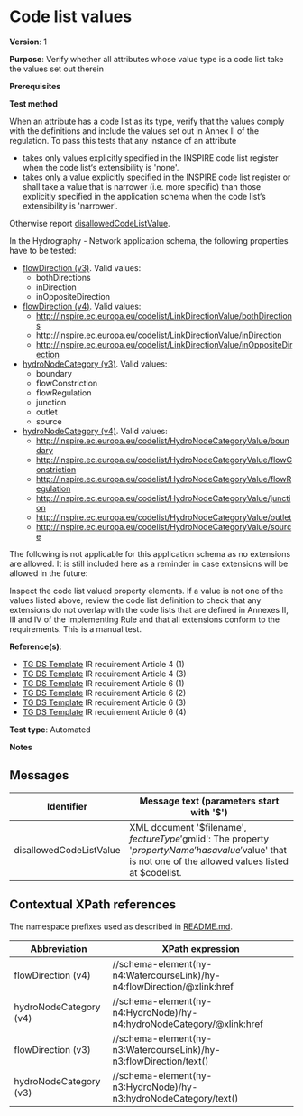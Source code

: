 # Code list values

**Version**: 1

**Purpose**: Verify whether all attributes whose value type is a code list take the values set out therein

**Prerequisites**

**Test method**

When an attribute has a code list as its type, verify that the values comply with the definitions and include the values set out in Annex II of the regulation. To pass this tests that any instance of an attribute

* takes only values explicitly specified in the INSPIRE code list register when the code list‘s extensibility is 'none'.
* takes only a value explicitly specified in the INSPIRE code list register or shall take a value that is narrower (i.e. more specific) than those explicitly specified in the application schema when the code list‘s extensibility is 'narrower'.

Otherwise report [disallowedCodeListValue](#disallowedCodeListValue).

In the Hydrography - Network application schema, the following properties have to be tested:
* [flowDirection (v3)](#flowDirection3). Valid values:
  * bothDirections 
  * inDirection
  * inOppositeDirection
* [flowDirection (v4)](#flowDirection4). Valid values:
  * http://inspire.ec.europa.eu/codelist/LinkDirectionValue/bothDirections 
  * http://inspire.ec.europa.eu/codelist/LinkDirectionValue/inDirection
  * http://inspire.ec.europa.eu/codelist/LinkDirectionValue/inOppositeDirection
* [hydroNodeCategory (v3)](#hydroNodeCategory3). Valid values:
  * boundary
  * flowConstriction
  * flowRegulation
  * junction
  * outlet
  * source
* [hydroNodeCategory (v4)](#hydroNodeCategory4). Valid values:
  * http://inspire.ec.europa.eu/codelist/HydroNodeCategoryValue/boundary
  * http://inspire.ec.europa.eu/codelist/HydroNodeCategoryValue/flowConstriction
  * http://inspire.ec.europa.eu/codelist/HydroNodeCategoryValue/flowRegulation
  * http://inspire.ec.europa.eu/codelist/HydroNodeCategoryValue/junction
  * http://inspire.ec.europa.eu/codelist/HydroNodeCategoryValue/outlet
  * http://inspire.ec.europa.eu/codelist/HydroNodeCategoryValue/source

The following is not applicable for this application schema as no extensions are allowed. It is still included here as a reminder in case extensions will be allowed in the future:

Inspect the code list valued property elements. If a value is not one of the values listed above, review the code list definition to check that any extensions do not overlap with the code lists that are defined in Annexes II, III and IV of the Implementing Rule and that all extensions conform to the requirements. This is a manual test.
  
**Reference(s)**: 

* [TG DS Template](http://inspire.ec.europa.eu/id/ats/data-hy/3.1/hy-n-as/README#ref_TG_DS_tmpl) IR requirement Article 4 (1)
* [TG DS Template](http://inspire.ec.europa.eu/id/ats/data-hy/3.1/hy-n-as/README#ref_TG_DS_tmpl) IR requirement Article 4 (3)
* [TG DS Template](http://inspire.ec.europa.eu/id/ats/data-hy/3.1/hy-n-as/README#ref_TG_DS_tmpl) IR requirement Article 6 (1)
* [TG DS Template](http://inspire.ec.europa.eu/id/ats/data-hy/3.1/hy-n-as/README#ref_TG_DS_tmpl) IR requirement Article 6 (2)
* [TG DS Template](http://inspire.ec.europa.eu/id/ats/data-hy/3.1/hy-n-as/README#ref_TG_DS_tmpl) IR requirement Article 6 (3)
* [TG DS Template](http://inspire.ec.europa.eu/id/ats/data-hy/3.1/hy-n-as/README#ref_TG_DS_tmpl) IR requirement Article 6 (4)

**Test type**: Automated

**Notes**

## Messages

Identifier  |  Message text (parameters start with '$')
---------------------------------------------------------- | -------------------------------------------------------------------------
disallowedCodeListValue <a name="disallowedCodeListValue"/>  |  XML document '$filename', $featureType '$gmlid': The property '$propertyName' has a value '$value' that is not one of the allowed values listed at $codelist. 

## Contextual XPath references

The namespace prefixes used as described in [README.md](http://inspire.ec.europa.eu/id/ats/data-hy/3.1/hy-n-as/README#namespaces).

Abbreviation                                               |  XPath expression
---------------------------------------------------------- | -------------------------------------------------------------------------
flowDirection (v4) <a name="flowDirection4"></a>   | //schema-element(hy-n4:WatercourseLink)/hy-n4:flowDirection/@xlink:href
hydroNodeCategory (v4) <a name="hydroNodeCategory4"></a>   | //schema-element(hy-n4:HydroNode)/hy-n4:hydroNodeCategory/@xlink:href
flowDirection (v3) <a name="flowDirection3"></a>   | //schema-element(hy-n3:WatercourseLink)/hy-n3:flowDirection/text()
hydroNodeCategory (v3) <a name="hydroNodeCategory3"></a>   | //schema-element(hy-n3:HydroNode)/hy-n3:hydroNodeCategory/text()
